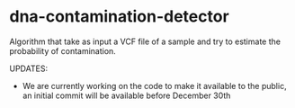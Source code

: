 # dna-contamination-detector
Algorithm that take as input a VCF file of a sample and try to estimate the probability of contamination.

UPDATES:
- We are currently working on the code to make it available to the public, an initial commit will be available before December 30th
